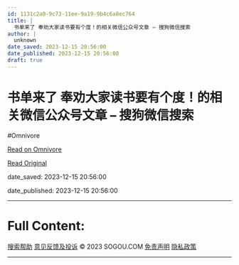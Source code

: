 ```yaml
---
id: 1131c2a0-9c73-11ee-9a19-9b4c6a8ec764
title: |
  书单来了 奉劝大家读书要有个度！的相关微信公众号文章 – 搜狗微信搜索
author: |
  unknown
date_saved: 2023-12-15 20:56:00
date_published: 2023-12-15 20:56:00
draft: true
---
```


# 书单来了 奉劝大家读书要有个度！的相关微信公众号文章 – 搜狗微信搜索
#Omnivore

[Read on Omnivore](https://omnivore.app/me/-18c752bc29c)

[Read Original](http://weixin.sogou.com/weixin?query=%E4%B9%A6%E5%8D%95%E6%9D%A5%E4%BA%86+%E5%A5%89%E5%8A%9D%E5%A4%A7%E5%AE%B6%E8%AF%BB%E4%B9%A6%E8%A6%81%E6%9C%89%E4%B8%AA%E5%BA%A6%EF%BC%81&type=2)

date_saved: 2023-12-15 20:56:00

date_published: 2023-12-15 20:56:00

--- 

# Full Content: 

[搜索帮助](http://help.sogou.com/) [意见反馈及投诉](http://fankui.help.sogou.com/index.php/web/web/index/type/4) © 2023 SOGOU.COM [免责声明](http://www.sogou.com/docs/terms.htm) [隐私政策](http://corp.sogou.com/private.html) 

---

